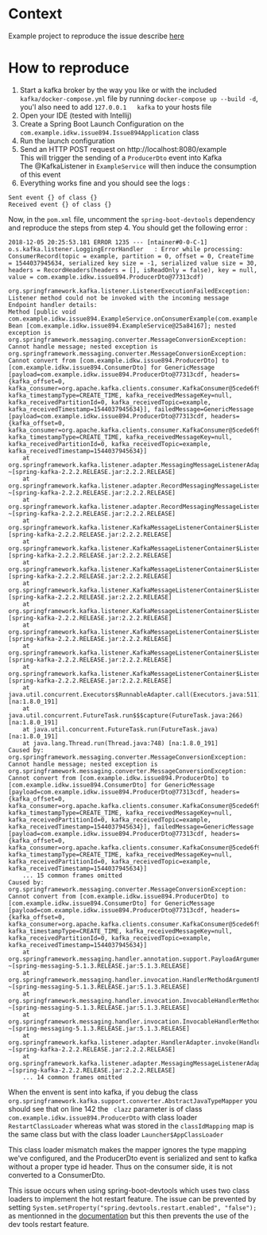 # Context

Example project to reproduce the issue describe [here](https://github.com/spring-projects/spring-kafka/issues/894)

# How to reproduce
1. Start a kafka broker by the way you like or with the included `kafka/docker-compose.yml` file 
by running `docker-compose up --build -d`, you'l also need to add `127.0.0.1   kafka` to your hosts file
2. Open your IDE (tested with Intellij)
3. Create a Spring Boot Launch Configuration on the `com.example.idkw.issue894.Issue894Application` class
4. Run the launch configuration
5. Send an HTTP POST request on http://localhost:8080/example  
This will trigger the sending of a `ProducerDto` event into Kafka  
The @KafkaListener in `ExampleService` will then induce the consumption of this event
6. Everything works fine and you should see the logs :
```
Sent event {} of class {}
Received event {} of class {}
```

Now, in the `pom.xml` file, uncomment the `spring-boot-devtools` dependency and reproduce the steps from step 4.
You should get the following error :

```
2018-12-05 20:25:53.181 ERROR 1235 --- [ntainer#0-0-C-1] o.s.kafka.listener.LoggingErrorHandler   : Error while processing: ConsumerRecord(topic = example, partition = 0, offset = 0, CreateTime = 1544037945634, serialized key size = -1, serialized value size = 30, headers = RecordHeaders(headers = [], isReadOnly = false), key = null, value = com.example.idkw.issue894.ProducerDto@77313cdf)

org.springframework.kafka.listener.ListenerExecutionFailedException: Listener method could not be invoked with the incoming message
Endpoint handler details:
Method [public void com.example.idkw.issue894.ExampleService.onConsumerExample(com.example.idkw.issue894.ConsumerDto)]
Bean [com.example.idkw.issue894.ExampleService@25a84167]; nested exception is org.springframework.messaging.converter.MessageConversionException: Cannot handle message; nested exception is org.springframework.messaging.converter.MessageConversionException: Cannot convert from [com.example.idkw.issue894.ProducerDto] to [com.example.idkw.issue894.ConsumerDto] for GenericMessage [payload=com.example.idkw.issue894.ProducerDto@77313cdf, headers={kafka_offset=0, kafka_consumer=org.apache.kafka.clients.consumer.KafkaConsumer@5cede6f9, kafka_timestampType=CREATE_TIME, kafka_receivedMessageKey=null, kafka_receivedPartitionId=0, kafka_receivedTopic=example, kafka_receivedTimestamp=1544037945634}], failedMessage=GenericMessage [payload=com.example.idkw.issue894.ProducerDto@77313cdf, headers={kafka_offset=0, kafka_consumer=org.apache.kafka.clients.consumer.KafkaConsumer@5cede6f9, kafka_timestampType=CREATE_TIME, kafka_receivedMessageKey=null, kafka_receivedPartitionId=0, kafka_receivedTopic=example, kafka_receivedTimestamp=1544037945634}]
	at org.springframework.kafka.listener.adapter.MessagingMessageListenerAdapter.invokeHandler(MessagingMessageListenerAdapter.java:292) ~[spring-kafka-2.2.2.RELEASE.jar:2.2.2.RELEASE]
	at org.springframework.kafka.listener.adapter.RecordMessagingMessageListenerAdapter.onMessage(RecordMessagingMessageListenerAdapter.java:79) ~[spring-kafka-2.2.2.RELEASE.jar:2.2.2.RELEASE]
	at org.springframework.kafka.listener.adapter.RecordMessagingMessageListenerAdapter.onMessage(RecordMessagingMessageListenerAdapter.java:50) ~[spring-kafka-2.2.2.RELEASE.jar:2.2.2.RELEASE]
	at org.springframework.kafka.listener.KafkaMessageListenerContainer$ListenerConsumer.doInvokeOnMessage(KafkaMessageListenerContainer.java:1207) [spring-kafka-2.2.2.RELEASE.jar:2.2.2.RELEASE]
	at org.springframework.kafka.listener.KafkaMessageListenerContainer$ListenerConsumer.invokeOnMessage(KafkaMessageListenerContainer.java:1200) [spring-kafka-2.2.2.RELEASE.jar:2.2.2.RELEASE]
	at org.springframework.kafka.listener.KafkaMessageListenerContainer$ListenerConsumer.doInvokeRecordListener(KafkaMessageListenerContainer.java:1161) [spring-kafka-2.2.2.RELEASE.jar:2.2.2.RELEASE]
	at org.springframework.kafka.listener.KafkaMessageListenerContainer$ListenerConsumer.doInvokeWithRecords(KafkaMessageListenerContainer.java:1142) [spring-kafka-2.2.2.RELEASE.jar:2.2.2.RELEASE]
	at org.springframework.kafka.listener.KafkaMessageListenerContainer$ListenerConsumer.invokeRecordListener(KafkaMessageListenerContainer.java:1083) [spring-kafka-2.2.2.RELEASE.jar:2.2.2.RELEASE]
	at org.springframework.kafka.listener.KafkaMessageListenerContainer$ListenerConsumer.invokeListener(KafkaMessageListenerContainer.java:911) [spring-kafka-2.2.2.RELEASE.jar:2.2.2.RELEASE]
	at org.springframework.kafka.listener.KafkaMessageListenerContainer$ListenerConsumer.pollAndInvoke(KafkaMessageListenerContainer.java:727) [spring-kafka-2.2.2.RELEASE.jar:2.2.2.RELEASE]
	at org.springframework.kafka.listener.KafkaMessageListenerContainer$ListenerConsumer.run(KafkaMessageListenerContainer.java:676) [spring-kafka-2.2.2.RELEASE.jar:2.2.2.RELEASE]
	at java.util.concurrent.Executors$RunnableAdapter.call(Executors.java:511) [na:1.8.0_191]
	at java.util.concurrent.FutureTask.run$$$capture(FutureTask.java:266) [na:1.8.0_191]
	at java.util.concurrent.FutureTask.run(FutureTask.java) [na:1.8.0_191]
	at java.lang.Thread.run(Thread.java:748) [na:1.8.0_191]
Caused by: org.springframework.messaging.converter.MessageConversionException: Cannot handle message; nested exception is org.springframework.messaging.converter.MessageConversionException: Cannot convert from [com.example.idkw.issue894.ProducerDto] to [com.example.idkw.issue894.ConsumerDto] for GenericMessage [payload=com.example.idkw.issue894.ProducerDto@77313cdf, headers={kafka_offset=0, kafka_consumer=org.apache.kafka.clients.consumer.KafkaConsumer@5cede6f9, kafka_timestampType=CREATE_TIME, kafka_receivedMessageKey=null, kafka_receivedPartitionId=0, kafka_receivedTopic=example, kafka_receivedTimestamp=1544037945634}], failedMessage=GenericMessage [payload=com.example.idkw.issue894.ProducerDto@77313cdf, headers={kafka_offset=0, kafka_consumer=org.apache.kafka.clients.consumer.KafkaConsumer@5cede6f9, kafka_timestampType=CREATE_TIME, kafka_receivedMessageKey=null, kafka_receivedPartitionId=0, kafka_receivedTopic=example, kafka_receivedTimestamp=1544037945634}]
	... 15 common frames omitted
Caused by: org.springframework.messaging.converter.MessageConversionException: Cannot convert from [com.example.idkw.issue894.ProducerDto] to [com.example.idkw.issue894.ConsumerDto] for GenericMessage [payload=com.example.idkw.issue894.ProducerDto@77313cdf, headers={kafka_offset=0, kafka_consumer=org.apache.kafka.clients.consumer.KafkaConsumer@5cede6f9, kafka_timestampType=CREATE_TIME, kafka_receivedMessageKey=null, kafka_receivedPartitionId=0, kafka_receivedTopic=example, kafka_receivedTimestamp=1544037945634}]
	at org.springframework.messaging.handler.annotation.support.PayloadArgumentResolver.resolveArgument(PayloadArgumentResolver.java:144) ~[spring-messaging-5.1.3.RELEASE.jar:5.1.3.RELEASE]
	at org.springframework.messaging.handler.invocation.HandlerMethodArgumentResolverComposite.resolveArgument(HandlerMethodArgumentResolverComposite.java:117) ~[spring-messaging-5.1.3.RELEASE.jar:5.1.3.RELEASE]
	at org.springframework.messaging.handler.invocation.InvocableHandlerMethod.getMethodArgumentValues(InvocableHandlerMethod.java:147) ~[spring-messaging-5.1.3.RELEASE.jar:5.1.3.RELEASE]
	at org.springframework.messaging.handler.invocation.InvocableHandlerMethod.invoke(InvocableHandlerMethod.java:116) ~[spring-messaging-5.1.3.RELEASE.jar:5.1.3.RELEASE]
	at org.springframework.kafka.listener.adapter.HandlerAdapter.invoke(HandlerAdapter.java:48) ~[spring-kafka-2.2.2.RELEASE.jar:2.2.2.RELEASE]
	at org.springframework.kafka.listener.adapter.MessagingMessageListenerAdapter.invokeHandler(MessagingMessageListenerAdapter.java:283) ~[spring-kafka-2.2.2.RELEASE.jar:2.2.2.RELEASE]
	... 14 common frames omitted

```

When the envent is sent into kafka, if you debug the class `org.springframework.kafka.support.converter.AbstractJavaTypeMapper` 
you should see that on line 142 the ` clazz` parameter is of class `com.example.idkw.issue894.ProducerDto` 
with class loader `RestartClassLoader` whereas what was stored in the `classIdMapping` map is the same class but
with the class loader `Launcher$AppClassLoader`

This class loader mismatch makes the mapper ignores the type mapping we've configured, and the ProducerDto event
is serialized and sent to kafka without a proper type id header. Thus on the consumer side, it is not converted to a ConsumerDto.

This issue occurs when using spring-boot-devtools which uses two class loaders to implement the hot restart feature.
The issue can be prevented by setting `System.setProperty("spring.devtools.restart.enabled", "false");` as mentionned 
in the [documentation](https://docs.spring.io/spring-boot/docs/current/reference/html/using-boot-devtools.html) but this then prevents
the use of the dev tools restart feature.
